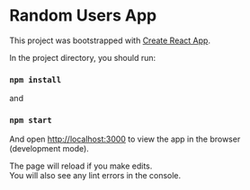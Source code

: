 # Random Users App

This project was bootstrapped with [Create React App](https://github.com/facebook/create-react-app).

In the project directory, you should run:

### `npm install`

and

### `npm start`

And open [http://localhost:3000](http://localhost:3000) to view the app in the browser (development mode).

The page will reload if you make edits.\
You will also see any lint errors in the console.
